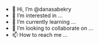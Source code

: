 - 👋 Hi, I’m @danasabekry
- 👀 I’m interested in ...
- 🌱 I’m currently learning ...
- 💞️ I’m looking to collaborate on ...
- 📫 How to reach me ...

<!---
danasabekry/danasabekry is a ✨ special ✨ repository because its `README.md` (this file) appears on your GitHub profile.
You can click the Preview link to take a look at your changes.
--->

